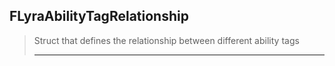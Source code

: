 ## FLyraAbilityTagRelationship

> Struct that defines the relationship between different ability tags  
> 
> ----



<!--- ページ内のリンク --->

<!--- 自前の画像へのリンク --->

<!--- generated --->

